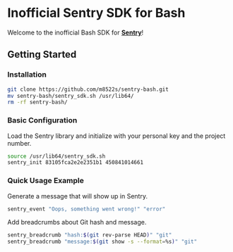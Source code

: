 # Inofficial Sentry SDK for Bash

Welcome to the inofficial Bash SDK for **[Sentry](http://sentry.io/)**!

## Getting Started

### Installation

```bash
git clone https://github.com/m8522s/sentry-bash.git
mv sentry-bash/sentry_sdk.sh /usr/lib64/
rm -rf sentry-bash/
```


### Basic Configuration

Load the Sentry library and initialize with your personal key and the project number.

```bash
source /usr/lib64/sentry_sdk.sh
sentry_init 83105fca2e2e2351b1 450841014661
```


### Quick Usage Example

Generate a message that will show up in Sentry.

```bash
sentry_event "Oops, something went wrong!" "error"
```

Add breadcrumbs about Git hash and message.

```bash
sentry_breadcrumb "hash:$(git rev-parse HEAD)" "git"
sentry_breadcrumb "message:$(git show -s --format=%s)" "git"
```
